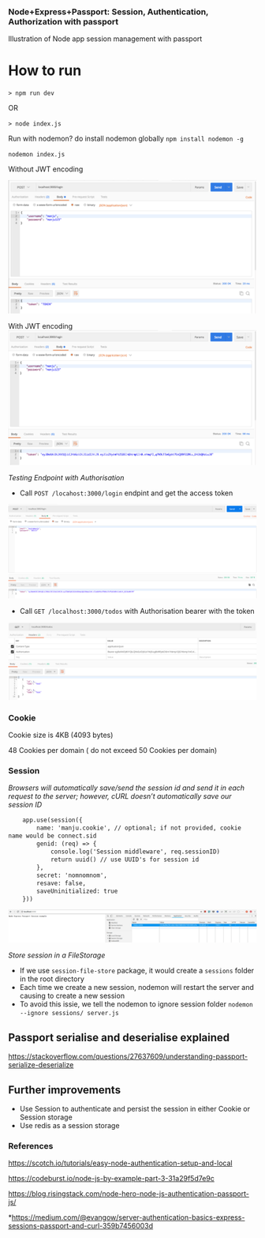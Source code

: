 ### Node+Express+Passport: Session, Authentication, Authorization with passport

Illustration of Node app session management with passport

# How to run

`> npm run dev`

OR 

`> node index.js`

Run with nodemon?  do install nodemon globally `npm install nodemon -g`

`nodemon index.js`

Without JWT encoding

<img src="https://github.com/manju16832003/node-express-session-passport/blob/master/images/postman.png?raw=true"/>

With JWT encoding
<img src="https://github.com/manju16832003/node-express-session-passport/blob/master/images/postman-jwt.png?raw=true"/>

*Testing Endpoint with Authorisation*

- Call `POST /locahost:3000/login` endpint and get the access token

<img src="https://github.com/manju16832003/node-express-session-passport/blob/master/images/request-token.png?raw=true">

- Call `GET /localhost:3000/todos` with Authorisation bearer with the token

<img src="https://github.com/manju16832003/node-express-session-passport/blob/master/images/authorisation-bearer.png?raw=true">


### Cookie

Cookie size is 4KB (4093 bytes)

48 Cookies per domain ( do not exceed 50 Cookies per domain)

### Session

*Browsers will automatically save/send the session id and send it in each request to the server; however, cURL doesn’t automatically save our session ID*

```
    app.use(session({
        name: 'manju.cookie', // optional; if not provided, cookie name would be connect.sid
        genid: (req) => {
            console.log('Session middleware', req.sessionID)
            return uuid() // use UUID's for session id
        },
        secret: 'nomnomnom',
        resave: false,
        saveUninitialized: true
    }))
```

<img src="https://github.com/manju16832003/node-express-session-passport/blob/master/images/session.png?raw=true"/>

*Store session in a FileStorage*

- If we use `session-file-store` package, it would create a `sessions` folder in the root directory
- Each time we create a new session, nodemon will restart the server and causing to create a new session
- To avoid this issie, we tell the nodemon to ignore session folder `nodemon --ignore sessions/ server.js`


## Passport serialise and deserialise explained

https://stackoverflow.com/questions/27637609/understanding-passport-serialize-deserialize

## Further improvements

- Use Session to authenticate and persist the session in either Cookie or Session storage
- Use redis as a session storage

### References

https://scotch.io/tutorials/easy-node-authentication-setup-and-local

https://codeburst.io/node-js-by-example-part-3-31a29f5d7e9c

https://blog.risingstack.com/node-hero-node-js-authentication-passport-js/


*https://medium.com/@evangow/server-authentication-basics-express-sessions-passport-and-curl-359b7456003d